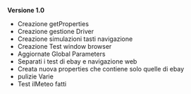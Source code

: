 **Versione 1.0**
- Creazione getProperties
- Creazione gestione Driver
- Creazione simulazioni tasti navigazione
- Creazione Test window browser
- Aggiornate Global Parameters
- Separati i test di ebay e navigazione web
- Creata nuova properties che contiene solo quelle di ebay
- pulizie Varie
- Test ilMeteo fatti